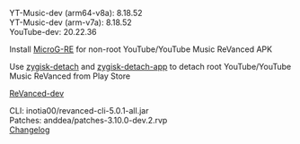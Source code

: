 YT-Music-dev (arm64-v8a): 8.18.52  
YT-Music-dev (arm-v7a): 8.18.52  
YouTube-dev: 20.22.36  

Install [MicroG-RE](https://github.com/WSTxda/MicroG-RE/releases) for non-root YouTube/YouTube Music ReVanced APK  

Use [zygisk-detach](https://github.com/j-hc/zygisk-detach) and [zygisk-detach-app](https://github.com/j-hc/zygisk-detach-app/releases) to detach root YouTube/YouTube Music ReVanced from Play Store  

[ReVanced-dev](https://github.com/IGOR3K99/ReVanced-dev)
  
CLI: inotia00/revanced-cli-5.0.1-all.jar  
Patches: anddea/patches-3.10.0-dev.2.rvp  
[Changelog](https://github.com/anddea/revanced-patches/releases/tag/v3.10.0-dev.2)  
